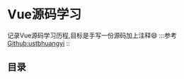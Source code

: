 # Vue源码学习

记录Vue源码学习历程,目标是手写一份源码加上注释:smile:
:::参考
[Github:ustbhuangyi](https://github.com/ustbhuangyi/vue-analysis)
::

## 目录


<tongji/>